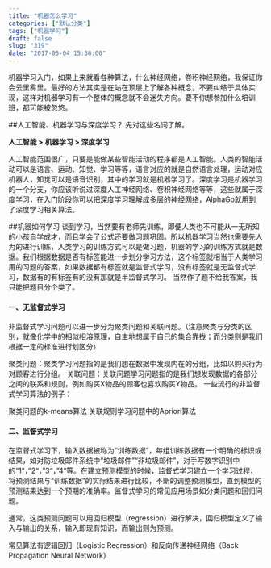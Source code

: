```yaml
---
title: "机器怎么学习"
categories: ["默认分类"]
tags: ["机器学习"]
draft: false
slug: "319"
date: "2017-05-04 15:36:00"
---
```


机器学习入门，如果上来就看各种算法，什么神经网络，卷积神经网络，我保证你会云里雾里。最好的方法其实是在站在顶层上了解各种概念，不要纠结于具体实现，这样对机器学习有一个整体的概念就不会迷失方向。要不你想参加什么培训班，都可能被忽悠。

##人工智能、机器学习与深度学习？
先对这些名词了解。

**人工智能 > 机器学习 > 深度学习**

人工智能范围很广，只要是能做某些智能活动的程序都是人工智能。人类的智能活动可以是语言、运动、知觉、学习等等，语言对应的就是自然语言处理，运动对应机器人，知觉可以是语音识别，其中的学习就是机器学习了。深度学习是机器学习的一个分支，你应该听说过深度人工神经网络、卷积神经网络等等，这些就属于深度学习，在入门阶段你可以把深度学习理解成多层的神经网络，AlphaGo就用到了深度学习相关算法。

##机器如何学习
谈到学习，当然要有老师先训练，即便人类也不可能从一无所知的小孩自学成才，而且学会了公式还要做习题巩固。所以机器学习当然也需要先人为的进行训练，人类学习的训练方式可以是做习题，机器的学习的训练方式就是数据。我们根据数据是否有标签能进一步划分学习方法，这个标签就相当于人类学习用的习题的答案，如果数据都有标签就是监督式学习，没有标签就是无监督式学习，数据有的有标签有的没有那就是半监督式学习。
当然作了题不给我答案，我只能把题目分个类了。

#### 一、无监督式学习
非监督式学习问题可以进一步分为聚类问题和关联问题。（注意聚类与分类的区别，就像化学中的相似相溶原理，自主地想属于自己的集合靠拢；而分类则是我们根据一定的标准进行划区分）

聚类问题：聚类学习问题指的是我们想在数据中发现内在的分组，比如以购买行为对顾客进行分组。
关联问题：关联问题学习问题指的是我们想发现数据的各部分之间的联系和规则，例如购买X物品的顾客也喜欢购买Y物品。
一些流行的非监督式学习算法的例子：

聚类问题的k-means算法
关联规则学习问题中的Apriori算法

#### 二、监督式学习
在监督式学习下，输入数据被称为“训练数据”，每组训练数据有一个明确的标识或结果，如对防垃圾邮件系统中“垃圾邮件”“非垃圾邮件”，对手写数字识别中的“1“，”2“，”3“，”4“等。在建立预测模型的时候，监督式学习建立一个学习过程，将预测结果与“训练数据”的实际结果进行比较，不断的调整预测模型，直到模型的预测结果达到一个预期的准确率。监督式学习的常见应用场景如分类问题和回归问题。

通常，这类预测问题可以用回归模型（regression）进行解决，回归模型定义了输入与输出的关系，输入即现有知识，而输出则为预测。

常见算法有逻辑回归（Logistic Regression）和反向传递神经网络（Back Propagation Neural Network）


